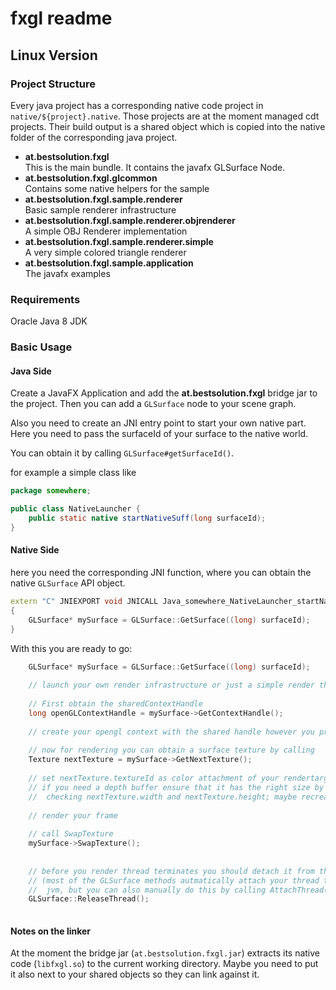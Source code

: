 # fxgl readme

## Linux Version

### Project Structure

Every java project has a corresponding native code project in `native/${project}.native`. Those projects are at the moment managed cdt projects. Their build output is a shared object which is copied into the native folder of the corresponding java project.

* **at.bestsolution.fxgl**  
  This is the main bundle. It contains the javafx GLSurface Node.
* **at.bestsolution.fxgl.glcommon**  
 Contains some native helpers for the sample
* **at.bestsolution.fxgl.sample.renderer**  
 Basic sample renderer infrastructure
* **at.bestsolution.fxgl.sample.renderer.objrenderer**  
 A simple OBJ Renderer implementation
* **at.bestsolution.fxgl.sample.renderer.simple**  
 A very simple colored triangle renderer
* **at.bestsolution.fxgl.sample.application**  
 The javafx examples

### Requirements

Oracle Java 8 JDK

### Basic Usage

#### Java Side

Create a JavaFX Application and add the **at.bestsolution.fxgl** bridge jar to the project.
Then you can add a `GLSurface` node to your scene graph.

Also you need to create an JNI entry point to start your own native part.
Here you need to pass the surfaceId of your surface to the native world.

You can obtain it by calling `GLSurface#getSurfaceId()`.

for example a simple class like
```java
package somewhere;

public class NativeLauncher {
    public static native startNativeSuff(long surfaceId);
}
```


#### Native Side

here you need the corresponding JNI function, where you can obtain the native `GLSurface` API object.

```c++
extern "C" JNIEXPORT void JNICALL Java_somewhere_NativeLauncher_startNativeSuff(JNIEnv *env, jclass cls, jlong surfaceId)
{
    GLSurface* mySurface = GLSurface::GetSurface((long) surfaceId);
}
```

With this you are ready to go:


```c++
    GLSurface* mySurface = GLSurface::GetSurface((long) surfaceId);
    
    // launch your own render infrastructure or just a simple render thread
    
    // First obtain the sharedContextHandle
    long openGLContextHandle = mySurface->GetContextHandle();
    
    // create your opengl context with the shared handle however you prefer
    
    // now for rendering you can obtain a surface texture by calling
    Texture nextTexture = mySurface->GetNextTexture();
    
    // set nextTexture.textureId as color attachment of your rendertarget
    // if you need a depth buffer ensure that it has the right size by
    //  checking nextTexture.width and nextTexture.height; maybe recreate it
    
    // render your frame
    
    // call SwapTexture
    mySurface->SwapTexture();
    
    
    // before you render thread terminates you should detach it from the jvm
    // (most of the GLSurface methods autmatically attach your thread to the
    //  jvm, but you can also manually do this by calling AttachThread())
    GLSurface::ReleaseThread();
    

```


#### Notes on the linker

At the moment the bridge jar (`at.bestsolution.fxgl.jar`) extracts its native code (`libfxgl.so`) to the current working directory. Maybe you need to put it also next to your shared objects so they can link against it.

